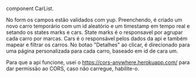 component CarList.

No form os campos estão validados com yup. Preenchendo, é criado um novo carro temporário com um id aleatório e um timestamp em tempo real e setando os states marks e cars. State marks é o responsavel por agrupar cada carro por marcas. Cars é o responsável pelos dados da api e também mapear e filtrar os carros.
No botao "Detalhes" ao clicar, é direcionado para uma página personalizada para cada carro, baseado em id de cara um.

Para que a api funcione, usei o https://cors-anywhere.herokuapp.com/ para dar permissão ao CORS, caso não carregue, habilite-o.
